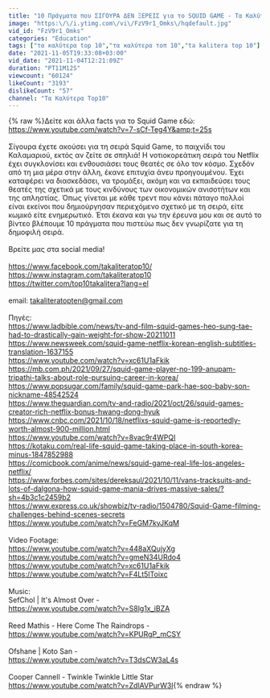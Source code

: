 ```yaml
---
title: "10 Πράγματα που ΣΙΓΟΥΡΑ ΔΕΝ ΞΕΡΕΙΣ για το SQUID GAME - Τα Καλύτερα Top10"
image: "https:\/\/i.ytimg.com\/vi\/FzV9r1_Omks\/hqdefault.jpg"
vid_id: "FzV9r1_Omks"
categories: "Education"
tags: ["τα καλύτερα top 10","τα καλύτερα τοπ 10","ta kalitera top 10"]
date: "2021-11-05T19:33:08+03:00"
vid_date: "2021-11-04T12:21:09Z"
duration: "PT11M12S"
viewcount: "60124"
likeCount: "3193"
dislikeCount: "57"
channel: "Τα Καλύτερα Top10"
---
```

{% raw %}Δείτε και άλλα facts για το Squid Game εδώ:<br /><a rel="nofollow" target="blank" href="https://www.youtube.com/watch?v=7-sCf-Teg4Y&amp;t=25s">https://www.youtube.com/watch?v=7-sCf-Teg4Y&amp;t=25s</a><br /><br />Σίγουρα έχετε ακούσει για τη σειρά Squid Game, το παιχνίδι του Καλαμαριού, εκτός αν ζείτε σε σπηλιά! Η νοτιοκορεάτικη σειρά του Netflix έχει συγκλονίσει και ενθουσιάσει τους θεατές σε όλο τον κόσμο. Σχεδόν από τη μια μέρα στην άλλη, έκανε επιτυχία άνευ προηγουμένου. Έχει καταφέρει να διασκεδάσει, να τρομάξει, ακόμη και να εκπαιδεύσει τους θεατές της σχετικά με τους κινδύνους των οικονομικών ανισοτήτων και της απληστίας. Όπως γίνεται με κάθε τρεντ που κάνει πάταγο πολλοί είναι εκείνοι που δημιούργησαν περιεχόμενο σχετικό με τη σειρά, είτε κωμικό είτε ενημερωτικό. Έτσι έκανα και γω την έρευνα μου και σε αυτό το βίντεο βλέπουμε 10 πράγματα που πιστεύω πως δεν γνωρίζατε για τη δημοφιλή σειρά.<br /><br />Βρείτε μας στα social media!<br /><br /><a rel="nofollow" target="blank" href="https://www.facebook.com/takaliteratop10/">https://www.facebook.com/takaliteratop10/</a><br /><a rel="nofollow" target="blank" href="https://www.instagram.com/takaliteratop10">https://www.instagram.com/takaliteratop10</a><br /><a rel="nofollow" target="blank" href="https://twitter.com/top10takalitera?lang=el">https://twitter.com/top10takalitera?lang=el</a><br /><br />email: takaliteratopten@gmail.com<br /><br />Πηγές:<br /><a rel="nofollow" target="blank" href="https://www.ladbible.com/news/tv-and-film-squid-games-heo-sung-tae-had-to-drastically-gain-weight-for-show-20211011">https://www.ladbible.com/news/tv-and-film-squid-games-heo-sung-tae-had-to-drastically-gain-weight-for-show-20211011</a><br /><a rel="nofollow" target="blank" href="https://www.newsweek.com/squid-game-netflix-korean-english-subtitles-translation-1637155">https://www.newsweek.com/squid-game-netflix-korean-english-subtitles-translation-1637155</a><br /><a rel="nofollow" target="blank" href="https://www.youtube.com/watch?v=xc61U1aFkik">https://www.youtube.com/watch?v=xc61U1aFkik</a><br /><a rel="nofollow" target="blank" href="https://mb.com.ph/2021/09/27/squid-game-player-no-199-anupam-tripathi-talks-about-role-pursuing-career-in-korea/">https://mb.com.ph/2021/09/27/squid-game-player-no-199-anupam-tripathi-talks-about-role-pursuing-career-in-korea/</a><br /><a rel="nofollow" target="blank" href="https://www.popsugar.com/family/squid-game-park-hae-soo-baby-son-nickname-48542524">https://www.popsugar.com/family/squid-game-park-hae-soo-baby-son-nickname-48542524</a><br /><a rel="nofollow" target="blank" href="https://www.theguardian.com/tv-and-radio/2021/oct/26/squid-games-creator-rich-netflix-bonus-hwang-dong-hyuk">https://www.theguardian.com/tv-and-radio/2021/oct/26/squid-games-creator-rich-netflix-bonus-hwang-dong-hyuk</a><br /><a rel="nofollow" target="blank" href="https://www.cnbc.com/2021/10/18/netflixs-squid-game-is-reportedly-worth-almost-900-million.html">https://www.cnbc.com/2021/10/18/netflixs-squid-game-is-reportedly-worth-almost-900-million.html</a><br /><a rel="nofollow" target="blank" href="https://www.youtube.com/watch?v=8vac9r4WPQI">https://www.youtube.com/watch?v=8vac9r4WPQI</a><br /><a rel="nofollow" target="blank" href="https://kotaku.com/real-life-squid-game-taking-place-in-south-korea-minus-1847852988">https://kotaku.com/real-life-squid-game-taking-place-in-south-korea-minus-1847852988</a><br /><a rel="nofollow" target="blank" href="https://comicbook.com/anime/news/squid-game-real-life-los-angeles-netflix/">https://comicbook.com/anime/news/squid-game-real-life-los-angeles-netflix/</a><br /><a rel="nofollow" target="blank" href="https://www.forbes.com/sites/dereksaul/2021/10/11/vans-tracksuits-and-lots-of-dalgona-how-squid-game-mania-drives-massive-sales/?sh=4b3c1c2459b2">https://www.forbes.com/sites/dereksaul/2021/10/11/vans-tracksuits-and-lots-of-dalgona-how-squid-game-mania-drives-massive-sales/?sh=4b3c1c2459b2</a><br /><a rel="nofollow" target="blank" href="https://www.express.co.uk/showbiz/tv-radio/1504780/Squid-Game-filming-challenges-behind-scenes-secrets">https://www.express.co.uk/showbiz/tv-radio/1504780/Squid-Game-filming-challenges-behind-scenes-secrets</a><br /><a rel="nofollow" target="blank" href="https://www.youtube.com/watch?v=FeGM7kyJKqM">https://www.youtube.com/watch?v=FeGM7kyJKqM</a><br /><br />Video Footage:<br /><a rel="nofollow" target="blank" href="https://www.youtube.com/watch?v=448aXQujyXg">https://www.youtube.com/watch?v=448aXQujyXg</a><br /><a rel="nofollow" target="blank" href="https://www.youtube.com/watch?v=gmeN34URdo4">https://www.youtube.com/watch?v=gmeN34URdo4</a><br /><a rel="nofollow" target="blank" href="https://www.youtube.com/watch?v=xc61U1aFkik">https://www.youtube.com/watch?v=xc61U1aFkik</a><br /><a rel="nofollow" target="blank" href="https://www.youtube.com/watch?v=F4Lt5IToixc">https://www.youtube.com/watch?v=F4Lt5IToixc</a><br /><br />Music:<br />SefChol | It's Almost Over -<br /> <a rel="nofollow" target="blank" href="https://www.youtube.com/watch?v=S8lg1x_iBZA">https://www.youtube.com/watch?v=S8lg1x_iBZA</a><br /><br />Reed Mathis - Here Come The Raindrops -<a rel="nofollow" target="blank" href="https://www.youtube.com/watch?v=KPURgP_mCSY">https://www.youtube.com/watch?v=KPURgP_mCSY</a><br /><br />Ofshane | Koto San -  <br /><a rel="nofollow" target="blank" href="https://www.youtube.com/watch?v=T3dsCW3aL4s">https://www.youtube.com/watch?v=T3dsCW3aL4s</a><br /><br />Cooper Cannell - Twinkle Twinkle Little Star<br /><a rel="nofollow" target="blank" href="https://www.youtube.com/watch?v=ZdlAVPurW3I">https://www.youtube.com/watch?v=ZdlAVPurW3I</a>{% endraw %}
